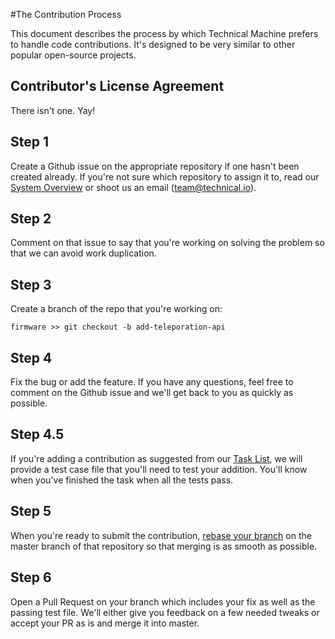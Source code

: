 #The Contribution Process

This document describes the process by which Technical Machine prefers to handle code contributions. It's designed to be very similar to other popular open-source projects.

## Contributor's License Agreement

There isn't one. Yay!

## Step 1

Create a Github issue on the appropriate repository if one hasn't been created already. If you're not sure which repository to assign it to, read our [System Overview](./system-overview.md) or shoot us an email (team@technical.io).

## Step 2

Comment on that issue to say that you're working on solving the problem so that we can avoid work duplication.

## Step 3

Create a branch of the repo that you're working on:

```
firmware >> git checkout -b add-teleporation-api
```

## Step 4

Fix the bug or add the feature. If you have any questions, feel free to comment on the Github issue and we'll get back to you as quickly as possible.

## Step 4.5

If you're adding a contribution as suggested from our [Task List](./task-list.md), we will provide a test case file that you'll need to test your addition. You'll know when you've finished the task when all the tests pass.

## Step 5

When you're ready to submit the contribution, [rebase your branch](http://git-scm.com/book/en/Git-Branching-Rebasing) on the master branch of that repository so that merging is as smooth as possible. 

## Step 6

Open a Pull Request on your branch which includes your fix as well as the passing test file. We'll either give you feedback on a few needed tweaks or accept your PR as is and merge it into master. 




